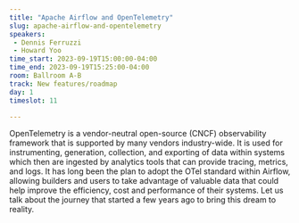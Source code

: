 ```yaml
---
title: "Apache Airflow and OpenTelemetry"
slug: apache-airflow-and-opentelemetry
speakers:
 - Dennis Ferruzzi
 - Howard Yoo
time_start: 2023-09-19T15:00:00-04:00
time_end: 2023-09-19T15:25:00-04:00
room: Ballroom A-B
track: New features/roadmap
day: 1
timeslot: 11

---
```


OpenTelemetry is a vendor-neutral open-source (CNCF) observability framework that is supported by many vendors industry-wide. It is used for instrumenting, generation, collection, and exporting of data within systems which then are ingested by analytics tools that can provide tracing, metrics, and logs. It has long been the plan to adopt the OTel standard within Airflow, allowing builders and users to take advantage of valuable data that could help improve the efficiency, cost and performance of their systems. Let us talk about the journey that started a few years ago to bring this dream to reality.